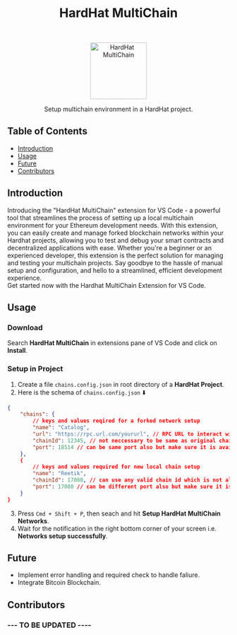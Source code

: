 <h1 align="center"> HardHat MultiChain </h1> <br>
<p align="center">
  <a href="https://catalog.fi/">
    <img alt="HardHat MultiChain" title="HardHat MultiChain" src="https://catalogfi.gallerycdn.vsassets.io/extensions/catalogfi/vscode-hardhat-multichain/0.0.4/1674649459076/Microsoft.VisualStudio.Services.Icons.Default" width="128">
  </a>
</p>

<p align="center">
Setup multichain environment in a HardHat project.
</p>

## Table of Contents

-   [Introduction](#introduction)
-   [Usage](#usage)
-   [Future](#future)
-   [Contributors](#contributors)

## Introduction

Introducing the "HardHat MultiChain" extension for VS Code - a powerful tool that streamlines the process of setting up a local multichain environment for your Ethereum development needs. With this extension, you can easily create and manage forked blockchain networks within your Hardhat projects, allowing you to test and debug your smart contracts and decentralized applications with ease. Whether you're a beginner or an experienced developer, this extension is the perfect solution for managing and testing your multichain projects. Say goodbye to the hassle of manual setup and configuration, and hello to a streamlined, efficient development experience.<br />
Get started now with the Hardhat MultiChain Extension for VS Code.

## Usage

### Download

Search **HardHat MultiChain** in extensions pane of VS Code and click on **Install**.

### Setup in Project

1. Create a file `chains.config.json` in root directory of a **HardHat Project**.
2. Here is the schema of `chains.config.json` ⬇️

```JSON
{
    "chains": {
        // keys and values reqired for a forked network setup
        "name": "Catalog",
        "url": "https://rpc.url.com/yoururl", // RPC URL to interact with the chain
        "chainId": 12345, // not neccessary to be same as original chain
        "port": 18514 // can be same port also but make sure it is available to use
    },
    {
        // keys and values required for new local chain setup
        "name": "Reetik",
        "chainId": 17080, // can use any valid chain id which is not already in use
        "port": 17080 // can be different port also but make sure it is available to use
    }
}
```

3. Press `Cmd + Shift + P`, then seach and hit **Setup HardHat MultiChain Networks**.
4. Wait for the notification in the right bottom corner of your screen i.e. **Networks setup successfully**.

## Future

- Implement error handling and required check to handle faliure.
- Integrate Bitcoin Blockchain.

## Contributors

### --- TO BE UPDATED ----
